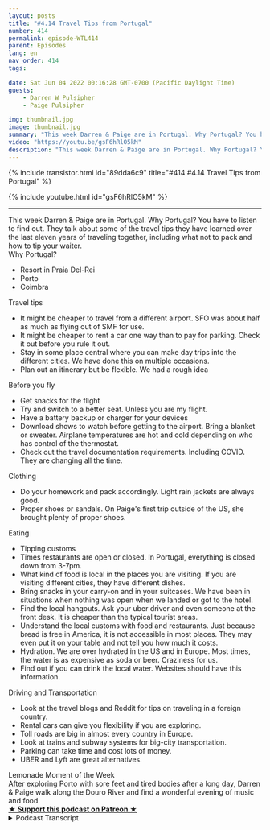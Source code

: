 ```yaml
---
layout: posts
title: "#4.14 Travel Tips from Portugal"
number: 414
permalink: episode-WTL414
parent: Episodes
lang: en
nav_order: 414
tags:

date: Sat Jun 04 2022 00:16:28 GMT-0700 (Pacific Daylight Time)
guests:
    - Darren W Pulsipher
    - Paige Pulsipher

img: thumbnail.jpg
image: thumbnail.jpg
summary: "This week Darren & Paige are in Portugal. Why Portugal? You have to listen to find out. They talk about some of the travel tips they have learned over the last eleven years of traveling together, including what not to pack and how to tip your waiter."
video: "https://youtu.be/gsF6hRlO5kM"
description: "This week Darren & Paige are in Portugal. Why Portugal? You have to listen to find out. They talk about some of the travel tips they have learned over the last eleven years of traveling together, including what not to pack and how to tip your waiter."
---
```


<div>
{% include transistor.html id="89dda6c9" title="#414 #4.14 Travel Tips from Portugal" %}

{% include youtube.html id="gsF6hRlO5kM" %}
</div>

---

<html><head></head><body><div>This week Darren &amp; Paige are in Portugal. Why Portugal? You have to listen to find out. They talk about some of the travel tips they have learned over the last eleven years of traveling together, including what not to pack and how to tip your waiter.</div><div>Why Portugal?</div><ul><li>Resort in Praia Del-Rei</li><li>Porto</li><li>Coimbra</li></ul><div>Travel tips&nbsp;</div><ul><li>It might be cheaper to travel from a different airport. SFO was about half as much as flying out of SMF for use.</li><li>It might be cheaper to rent a car one way than to pay for parking. Check it out before you rule it out.</li><li>Stay in some place central where you can make day trips into the different cities. We have done this on multiple occasions.</li><li>Plan out an itinerary but be flexible. We had a rough idea</li></ul><div>Before you fly</div><ul><li>Get snacks for the flight</li><li>Try and switch to a better seat. Unless you are my flight.</li><li>Have a battery backup or charger for your devices</li><li>Download shows to watch before getting to the airport. Bring a blanket or sweater. Airplane temperatures are hot and cold depending on who has control of the thermostat.</li><li>Check out the travel documentation requirements. Including COVID. They are changing all the time.</li></ul><div>Clothing</div><ul><li>Do your homework and pack accordingly. Light rain jackets are always good.</li><li>Proper shoes or sandals. On Paige's first trip outside of the US, she brought plenty of proper shoes.</li></ul><div>Eating</div><ul><li>Tipping customs</li><li>Times restaurants are open or closed. In Portugal, everything is closed down from 3-7pm.</li><li>What kind of food is local in the places you are visiting. If you are visiting different cities, they have different dishes.</li><li>Bring snacks in your carry-on and in your suitcases. We have been in situations when nothing was open when we landed or got to the hotel.</li><li>Find the local hangouts. Ask your uber driver and even someone at the front desk. It is cheaper than the typical tourist areas.</li><li>Understand the local customs with food and restaurants. Just because bread is free in America, it is not accessible in most places. They may even put it on your table and not tell you how much it costs.</li><li>Hydration. We are over hydrated in the US and in Europe. Most times, the water is as expensive as soda or beer. Craziness for us.</li><li>Find out if you can drink the local water. Websites should have this information.</li></ul><div>Driving and Transportation</div><ul><li>Look at the travel blogs and Reddit for tips on traveling in a foreign country.</li><li>Rental cars can give you flexibility if you are exploring.</li><li>Toll roads are big in almost every country in Europe.&nbsp;</li><li>Look at trains and subway systems for big-city transportation.</li><li>Parking can take time and cost lots of money.</li><li>UBER and Lyft are great alternatives.</li></ul><div>Lemonade Moment of the Week</div><div>After exploring Porto with sore feet and tired bodies after a long day, Darren &amp; Paige walk along the Douro River and find a wonderful evening of music and food.</div>
<strong>
  <a href="https://www.patreon.com/wheresthelemonade" target="_donate" rel="payment" title="★ Support this podcast on Patreon ★">★ Support this podcast on Patreon ★</a>
</strong></body></html>

<details>
<summary> Podcast Transcript </summary>

<p></p>

</details>
